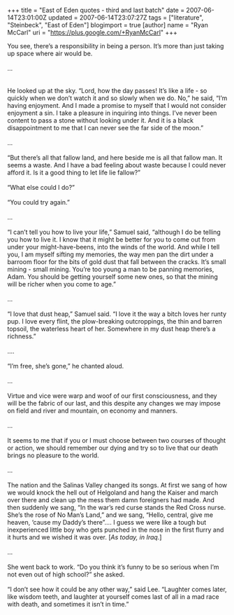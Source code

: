 +++
title = "East of Eden quotes - third and last batch"
date = 2007-06-14T23:01:00Z
updated = 2007-06-14T23:07:27Z
tags = ["literature", "Steinbeck", "East of Eden"]
blogimport = true
[author]
	name = "Ryan McCarl"
	uri = "https://plus.google.com/+RyanMcCarl"
+++

You see, there’s a responsibility in being a person.  It’s more than just taking up space where air would be.<br /><br />…<br /><br /><br />He looked up at the sky.  “Lord, how the day passes!  It’s like a life - so quickly when we don’t watch it and so slowly when we do.  No,” he said, “I’m having enjoyment.  And I made a promise to myself that I would not consider enjoyment a sin.  I take a pleasure in inquiring into things.  I’ve never been content to pass a stone without looking under it.  And it is a black disappointment to me that I can never see the far side of the moon.”<br /><br />…<br /><br />“But there’s all that fallow land, and here beside me is all that fallow man.  It seems a waste.  And I have a bad feeling about waste because I could never afford it.  Is it a good thing to let life lie fallow?”<br /><br />“What else could I do?”<br /><br />“You could try again.”<br /><br />…<br /><br />“I can’t tell you how to live your life,” Samuel said, “although I do be telling you how to live it.  I know that it might be better for you to come out from under your might-have-beens, into the winds of the world.  And while I tell you, I am myself sifting my memories, the way men pan the dirt under a barroom floor for the bits of gold dust that fall between the cracks.  It’s small mining - small mining.  You’re too young a man to be panning memories, Adam.  You should be getting yourself some new ones, so that the mining will be richer when you come to age.”<br /><br />…<br /><br />“I love that dust heap,” Samuel said.  “I love it the way a bitch loves her runty pup.  I love every flint, the plow-breaking outcroppings, the thin and barren topsoil, the waterless heart of her.  Somewhere in my dust heap there’s a richness.”<br /><br />….<br /><br />“I’m free, she’s gone,” he chanted aloud.<br /><br />…<br /><br />Virtue and vice were warp and woof of our first consciousness, and they will be the fabric of our last, and this despite any changes we may impose on field and river and mountain, on economy and manners.<br /><br />…<br /><br />It seems to me that if you or I must choose between two courses of thought or action, we should remember our dying and try so to live that our death brings no pleasure to the world.<br /><br />…<br /><br />The nation and the Salinas Valley changed its songs.  At first we sang of how we would knock the hell out of Helgoland and hang the Kaiser and march over there and clean up the mess them damn foreigners had made.  And then suddenly we sang, “In the war’s red curse stands the Red Cross nurse.  She’s the rose of No Man’s Land,” and we sang, “Hello, central, give me heaven, ‘cause my Daddy’s there”….  I guess we were like a tough but inexperienced little boy who gets punched in the nose in the first flurry and it hurts and we wished it was over.  [<span style="font-style: italic;">As today, in Iraq.</span>]<br /><br />…<br /><br />She went back to work.  “Do you think it’s funny to be so serious when I’m not even out of high school?” she asked.<br /><br />“I don’t see how it could be any other way,” said Lee.  “Laughter comes later, like wisdom teeth, and laughter at yourself comes last of all in a mad race with death, and sometimes it isn’t in time.”
